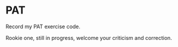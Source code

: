 # PAT

Record my PAT exercise code.

Rookie one, still in progress, welcome your criticism and correction.
